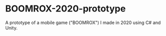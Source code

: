 # BOOMROX-2020-prototype
A prototype of a mobile game ("BOOMROX") I made in 2020 using C# and Unity.
